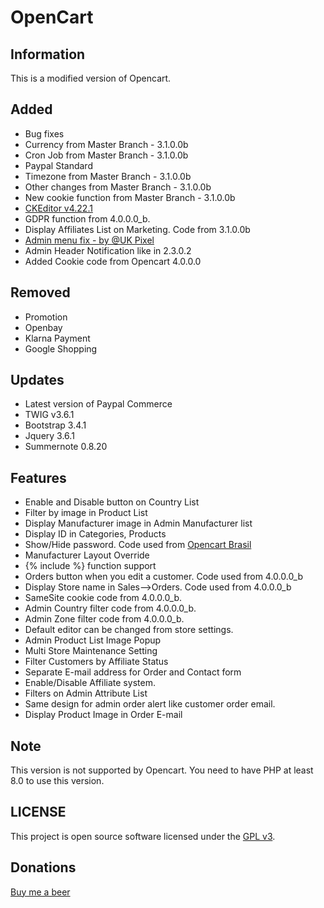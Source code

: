 # OpenCart

## Information
This is a modified version of Opencart.

## Added
- Bug fixes
- Currency from Master Branch - 3.1.0.0b
- Cron Job from Master Branch - 3.1.0.0b
- Paypal Standard
- Timezone from Master Branch - 3.1.0.0b
- Other changes from Master Branch - 3.1.0.0b
- New cookie function from Master Branch - 3.1.0.0b
- <a href="https://ckeditor.com/ckeditor-4/download/">CKEditor v4.22.1</a>
- GDPR function from 4.0.0.0_b.
- Display Affiliates List on Marketing. Code from 3.1.0.0b
- <a href="https://www.opencart.com/index.php?route=marketplace/extension/info&extension_id=42126">Admin menu fix - by @UK Pixel</a>
- Admin Header Notification like in 2.3.0.2
- Added Cookie code from Opencart 4.0.0.0

## Removed
- Promotion
- Openbay
- Klarna Payment
- Google Shopping

## Updates
- Latest version of Paypal Commerce
- TWIG v3.6.1
- Bootstrap 3.4.1
- Jquery 3.6.1
- Summernote 0.8.20

## Features
- Enable and Disable button on Country List
- Filter by image in Product List
- Display Manufacturer image in Admin Manufacturer list
- Display ID in Categories, Products
- Show/Hide password. Code used from <a href="https://github.com/opencartbrasil/opencartbrasil">Opencart Brasil</a>
- Manufacturer Layout Override
- {% include %} function support
- Orders button when you edit a customer. Code used from 4.0.0.0_b
- Display Store name in Sales-->Orders. Code used from 4.0.0.0_b
- SameSite cookie code from 4.0.0.0_b.
- Admin Country filter code from 4.0.0.0_b.
- Admin Zone filter code from 4.0.0.0_b.
- Default editor can be changed from store settings.
- Admin Product List Image Popup
- Multi Store Maintenance Setting
- Filter Customers by Affiliate Status
- Separate E-mail address for Order and Contact form
- Enable/Disable Affiliate system.
- Filters on Admin Attribute List
- Same design for admin order alert like customer order email.
- Display Product Image in Order E-mail

## Note
This version is not supported by Opencart. You need to have PHP at least 8.0 to use this version.

## LICENSE
This project is open source software licensed under the [GPL v3](./LICENSE).

## Donations
<a href="https://www.paypal.com/cgi-bin/webscr?cmd=_donations&business=Q7MNMGFPFUM9E&item_name=Donation+for+a+beer&currency_code=EUR&source=url">Buy me a beer</a>